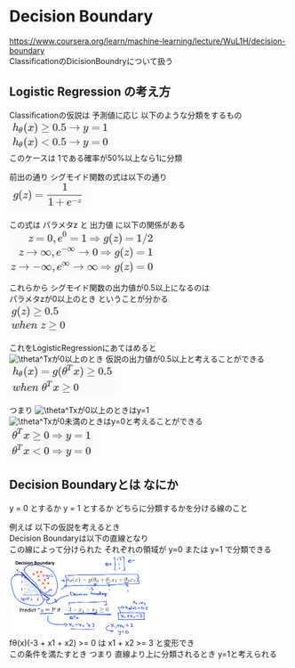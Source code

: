 # Decision Boundary
https://www.coursera.org/learn/machine-learning/lecture/WuL1H/decision-boundary  
ClassificationのDicisionBoundryについて扱う  

## Logistic Regression の考え方
Classificationの仮説は 予測値に応じ 以下のような分類をするもの  
<img src="../../img/03_03_translate_classification_function.png" >  
このケースは 1である確率が50%以上なら1に分類  

前出の通り シグモイド関数の式は以下の通り  
<img src="../../img/03_03_formula_of_gz.png" >  

この式は パラメタz と 出力値 に以下の関係がある  
<img src="../../img/03_03_index_of_gz.png" >  

これらから シグモイド関数の出力値が0.5以上になるのは  
パラメタzが0以上のとき ということが分かる   
<img src="../../img/03_03_gz.png" >  

これをLogisticRegressionにあてはめると  
<img src="https://latex.codecogs.com/gif.latex?\theta^Tx" title="\theta^Tx" />が0以上のとき 仮説の出力値が0.5以上と考えることができる  
<img src="../../img/03_03_apply_linear_regression_to_gz.png" >  

つまり <img src="https://latex.codecogs.com/gif.latex?\theta^Tx" title="\theta^Tx" />が0以上のときはy=1  
<img src="https://latex.codecogs.com/gif.latex?\theta^Tx" title="\theta^Tx" />が0未満のときはy=0と考えることができる  
<img src="../../img/03_03_function_of_decision_boundary.png" >  

## Decision Boundaryとは なにか
y = 0 とするか y = 1 とするか どちらに分類するかを分ける線のこと  

例えば 以下の仮説を考えるとき  
Decision Boundaryは以下の直線となり  
この線によって分けられた それぞれの領域が y=0 または y=1 で分類できる  
<img src="../../img/03_03_decision_boundary.png" width=50% >  
fθ(x)(-3 + x1 + x2) >= 0 は x1 + x2 >= 3 と変形でき  
この条件を満たすとき つまり 直線より上に分類されるとき y=1と考えられる  
